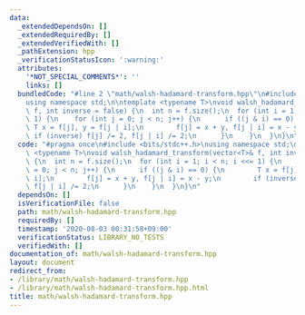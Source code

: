 ```yaml
---
data:
  _extendedDependsOn: []
  _extendedRequiredBy: []
  _extendedVerifiedWith: []
  _pathExtension: hpp
  _verificationStatusIcon: ':warning:'
  attributes:
    '*NOT_SPECIAL_COMMENTS*': ''
    links: []
  bundledCode: "#line 2 \"math/walsh-hadamard-transform.hpp\"\n#include <bits/stdc++.h>\n\
    using namespace std;\n\ntemplate <typename T>\nvoid walsh_hadamard_transform(vector<T>&\
    \ f, int inverse = false) {\n  int n = f.size();\n  for (int i = 1; i < n; i <<=\
    \ 1) {\n    for (int j = 0; j < n; j++) {\n      if ((j & i) == 0) {\n       \
    \ T x = f[j], y = f[j | i];\n        f[j] = x + y, f[j | i] = x - y;\n       \
    \ if (inverse) f[j] /= 2, f[j | i] /= 2;\n      }\n    }\n  }\n}\n"
  code: "#pragma once\n#include <bits/stdc++.h>\nusing namespace std;\n\ntemplate\
    \ <typename T>\nvoid walsh_hadamard_transform(vector<T>& f, int inverse = false)\
    \ {\n  int n = f.size();\n  for (int i = 1; i < n; i <<= 1) {\n    for (int j\
    \ = 0; j < n; j++) {\n      if ((j & i) == 0) {\n        T x = f[j], y = f[j |\
    \ i];\n        f[j] = x + y, f[j | i] = x - y;\n        if (inverse) f[j] /= 2,\
    \ f[j | i] /= 2;\n      }\n    }\n  }\n}\n"
  dependsOn: []
  isVerificationFile: false
  path: math/walsh-hadamard-transform.hpp
  requiredBy: []
  timestamp: '2020-08-03 00:31:58+09:00'
  verificationStatus: LIBRARY_NO_TESTS
  verifiedWith: []
documentation_of: math/walsh-hadamard-transform.hpp
layout: document
redirect_from:
- /library/math/walsh-hadamard-transform.hpp
- /library/math/walsh-hadamard-transform.hpp.html
title: math/walsh-hadamard-transform.hpp
---
```

